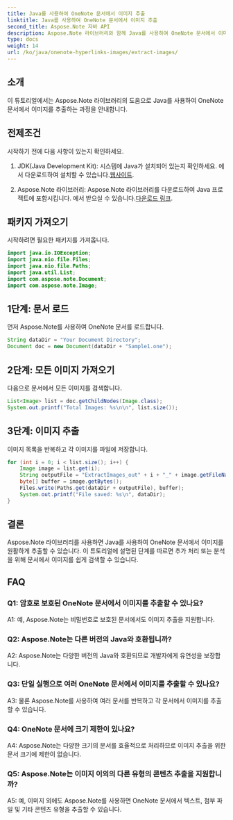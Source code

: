 ```yaml
---
title: Java를 사용하여 OneNote 문서에서 이미지 추출
linktitle: Java를 사용하여 OneNote 문서에서 이미지 추출
second_title: Aspose.Note 자바 API
description: Aspose.Note 라이브러리와 함께 Java를 사용하여 OneNote 문서에서 이미지를 추출하는 방법을 알아보세요. 원활한 이미지 추출을 위한 단계별 가이드를 따르세요.
type: docs
weight: 14
url: /ko/java/onenote-hyperlinks-images/extract-images/
---
```

## 소개

이 튜토리얼에서는 Aspose.Note 라이브러리의 도움으로 Java를 사용하여 OneNote 문서에서 이미지를 추출하는 과정을 안내합니다.

## 전제조건

시작하기 전에 다음 사항이 있는지 확인하세요.

1.  JDK(Java Development Kit): 시스템에 Java가 설치되어 있는지 확인하세요. 에서 다운로드하여 설치할 수 있습니다.[웹사이트](https://www.oracle.com/java/technologies/javase-jdk15-downloads.html).

2.  Aspose.Note 라이브러리: Aspose.Note 라이브러리를 다운로드하여 Java 프로젝트에 포함시킵니다. 에서 받으실 수 있습니다.[다운로드 링크](https://releases.aspose.com/note/java/).

## 패키지 가져오기

시작하려면 필요한 패키지를 가져옵니다.

```java
import java.io.IOException;
import java.nio.file.Files;
import java.nio.file.Paths;
import java.util.List;
import com.aspose.note.Document;
import com.aspose.note.Image;
```

## 1단계: 문서 로드

먼저 Aspose.Note를 사용하여 OneNote 문서를 로드합니다.

```java
String dataDir = "Your Document Directory";
Document doc = new Document(dataDir + "Sample1.one");
```

## 2단계: 모든 이미지 가져오기

다음으로 문서에서 모든 이미지를 검색합니다.

```java
List<Image> list = doc.getChildNodes(Image.class);
System.out.printf("Total Images: %s\n\n", list.size());
```

## 3단계: 이미지 추출

이미지 목록을 반복하고 각 이미지를 파일에 저장합니다.

```java
for (int i = 0; i < list.size(); i++) {
    Image image = list.get(i);
    String outputFile = "ExtractImages_out" + i + "_" + image.getFileName();
    byte[] buffer = image.getBytes();
    Files.write(Paths.get(dataDir + outputFile), buffer);
    System.out.printf("File saved: %s\n", dataDir);
}
```

## 결론

Aspose.Note 라이브러리를 사용하면 Java를 사용하여 OneNote 문서에서 이미지를 원활하게 추출할 수 있습니다. 이 튜토리얼에 설명된 단계를 따르면 추가 처리 또는 분석을 위해 문서에서 이미지를 쉽게 검색할 수 있습니다.

## FAQ

### Q1: 암호로 보호된 OneNote 문서에서 이미지를 추출할 수 있나요?

A1: 예, Aspose.Note는 비밀번호로 보호된 문서에서도 이미지 추출을 지원합니다.

### Q2: Aspose.Note는 다른 버전의 Java와 호환됩니까?

A2: Aspose.Note는 다양한 버전의 Java와 호환되므로 개발자에게 유연성을 보장합니다.

### Q3: 단일 실행으로 여러 OneNote 문서에서 이미지를 추출할 수 있나요?

A3: 물론 Aspose.Note를 사용하여 여러 문서를 반복하고 각 문서에서 이미지를 추출할 수 있습니다.

### Q4: OneNote 문서에 크기 제한이 있나요?

A4: Aspose.Note는 다양한 크기의 문서를 효율적으로 처리하므로 이미지 추출을 위한 문서 크기에 제한이 없습니다.

### Q5: Aspose.Note는 이미지 이외의 다른 유형의 콘텐츠 추출을 지원합니까?

A5: 예, 이미지 외에도 Aspose.Note를 사용하면 OneNote 문서에서 텍스트, 첨부 파일 및 기타 콘텐츠 유형을 추출할 수 있습니다.